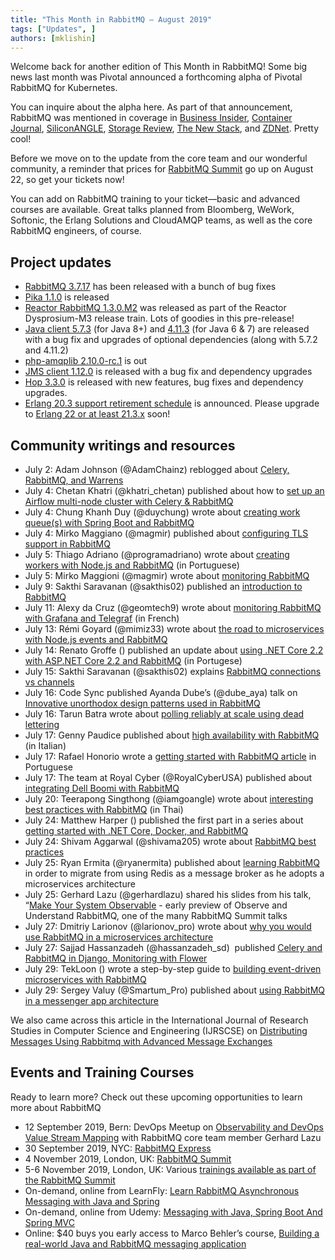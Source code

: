 ```yaml
---
title: "This Month in RabbitMQ — August 2019"
tags: ["Updates", ]
authors: [mklishin]
---
```


Welcome back for another edition of This Month in RabbitMQ! Some big news last month was Pivotal announced a forthcoming alpha of Pivotal RabbitMQ for Kubernetes.

You can inquire about the alpha here. As part of that announcement, RabbitMQ was mentioned in coverage in
[Business Insider](https://urldefense.proofpoint.com/v2/url?u=https-3A__www.businessinsider.com_pivotal-2Dpas-2Dkubernetes-2Dwall-2Dstreet-2Drob-2Dmee-2D2019-2D7&amp;d=DwMGaQ&amp;c=lnl9vOaLMzsy2niBC8-h_K-7QJuNJEsFrzdndhuJ3Sw&amp;r=HNaEFhtuH9k7pH023_PQLQ&amp;m=Dm_L-EU0Cj9GYRR86q6DKNZKjh987nlPsM-_-o4_AdU&amp;s=nmkWhPL5akypjR2NuDV1rGsjfnzy0cMwFTc6DljTNLA&amp;e=), [Container Journal](https://urldefense.proofpoint.com/v2/url?u=https-3A__containerjournal.com_2019_07_16_pivotal-2Dsoftware-2Dembraces-2Dkubernetes_&amp;d=DwMGaQ&amp;c=lnl9vOaLMzsy2niBC8-h_K-7QJuNJEsFrzdndhuJ3Sw&amp;r=HNaEFhtuH9k7pH023_PQLQ&amp;m=Dm_L-EU0Cj9GYRR86q6DKNZKjh987nlPsM-_-o4_AdU&amp;s=_HAFWbcG2YCTgh_9WKGtB35pASH9Xx0v2-9SNkVWcCM&amp;e=), [SiliconANGLE](https://urldefense.proofpoint.com/v2/url?u=https-3A__siliconangle.com_2019_07_16_pivotal-2Dlets-2Ddevelopers-2Dgo-2Dkubernetes-2Dnew-2Dapplication-2Dservice_&amp;d=DwMGaQ&amp;c=lnl9vOaLMzsy2niBC8-h_K-7QJuNJEsFrzdndhuJ3Sw&amp;r=HNaEFhtuH9k7pH023_PQLQ&amp;m=Dm_L-EU0Cj9GYRR86q6DKNZKjh987nlPsM-_-o4_AdU&amp;s=zp6rndnU4hRY6pqXxzTBJ7Ta5ka1pSapoNhO3ltmpBA&amp;e=), [Storage Review](https://urldefense.proofpoint.com/v2/url?u=https-3A__www.storagereview.com_pivotal-5Fannounces-5Falpha-5Fpas-5Fon-5Fkubernetes&amp;d=DwMGaQ&amp;c=lnl9vOaLMzsy2niBC8-h_K-7QJuNJEsFrzdndhuJ3Sw&amp;r=HNaEFhtuH9k7pH023_PQLQ&amp;m=Dm_L-EU0Cj9GYRR86q6DKNZKjh987nlPsM-_-o4_AdU&amp;s=KXYZlfGxqtmZ8SxG1Lxbxifn8vR_ikcKTJhxgTP5RzA&amp;e=), [The New Stack](https://urldefense.proofpoint.com/v2/url?u=https-3A__thenewstack.io_the-2Dpivotal-2Dapplication-2Dservice-2Daddresses-2Dkubernetes-2Dcomplexity_&amp;d=DwMGaQ&amp;c=lnl9vOaLMzsy2niBC8-h_K-7QJuNJEsFrzdndhuJ3Sw&amp;r=HNaEFhtuH9k7pH023_PQLQ&amp;m=Dm_L-EU0Cj9GYRR86q6DKNZKjh987nlPsM-_-o4_AdU&amp;s=V_N831y8xq8tN4C22uWzyRVazEMo5jeH2I_UWkXLTHI&amp;e=), and [ZDNet](https://urldefense.proofpoint.com/v2/url?u=https-3A__www.zdnet.com_article_pivotal-2Dfully-2Dembraces-2Dkubernetes_&amp;d=DwMGaQ&amp;c=lnl9vOaLMzsy2niBC8-h_K-7QJuNJEsFrzdndhuJ3Sw&amp;r=HNaEFhtuH9k7pH023_PQLQ&amp;m=Dm_L-EU0Cj9GYRR86q6DKNZKjh987nlPsM-_-o4_AdU&amp;s=nkU6qz4ibApb19l12jVYGvMwOsku1373gohti28olLg&amp;e=). Pretty cool!

Before we move on to the update from the core team and our wonderful community, a reminder that prices for [RabbitMQ Summit](https://rabbitmqsummit.com/) go up on August 22, so get your tickets now!

You can add on RabbitMQ training to your ticket—basic and advanced courses are available. Great talks planned from Bloomberg,
WeWork, Softonic, the Erlang Solutions and CloudAMQP teams, as well as the core RabbitMQ engineers, of course.

<!-- truncate -->

## Project updates

* [RabbitMQ 3.7.17](https://github.com/rabbitmq/rabbitmq-server/releases/tag/v3.7.17) has been released with a bunch of bug fixes
* [Pika 1.1.0](https://github.com/pika/pika/blob/master/CHANGELOG.rst#110-2019-07-16) is released
* [Reactor RabbitMQ 1.3.0.M2](https://groups.google.com/d/msg/rabbitmq-users/dt16lIszpT4/w-6VkX6_BwAJ) was released as part of the Reactor Dysprosium-M3 release train. Lots of goodies in this pre-release!
* [Java client 5.7.3](https://groups.google.com/d/msg/rabbitmq-users/qYaF5DoUXzI/qmWLCQc4BgAJ) (for Java 8+) and [4.11.3](https://groups.google.com/d/msg/rabbitmq-users/exRMdS-7NwQ/GmDoryE3BgAJ) (for Java 6 &amp; 7) are released with a bug fix and upgrades of optional dependencies (along with 5.7.2 and 4.11.2)
* [php-amqplib 2.10.0-rc.1](https://github.com/php-amqplib/php-amqplib/releases/tag/v2.10.0-rc1) is out
* [JMS client 1.12.0](https://groups.google.com/d/msg/rabbitmq-users/TYd0c9ioJCs/WcLmsvLSBQAJ) is released with a bug fix and dependency upgrades
* [Hop 3.3.0](https://groups.google.com/d/msg/rabbitmq-users/61mZ_wbyctE/AUa5zaQ5BgAJ) is released with new features, bug fixes and dependency upgrades.
* [Erlang 20.3 support retirement schedule](https://groups.google.com/forum/#!searchin/rabbitmq-users/ANN|sort:date/rabbitmq-users/9tc_OE1eMPk/ly1NEISwBwAJ) is announced.
Please upgrade to [Erlang 22 or at least 21.3.x](/docs/which-erlang) soon!

## Community writings and resources

* July 2: Adam Johnson (@AdamChainz) reblogged about [Celery, RabbitMQ, and Warrens](https://adamj.eu/tech/2019/07/02/celery-rabbits-and-warrens/)
* July 4: Chetan Khatri (@khatri_chetan) published about how to [set up an Airflow multi-node cluster with Celery &amp; RabbitMQ](https://www.accionlabs.com/articles/2019/7/4/how-to-setup-airflow-multi-node-cluster-with-celery-amp-rabbitmq)
* July 4: Chung Khanh Duy (@duychung) wrote about [creating work queue(s) with Spring Boot and RabbitMQ](https://medium.com/@chungkhanhduy/create-work-s-queue-with-spring-and-rabbitmq-978cad149672)
* July 4: Mirko Maggiano (@magmir) published about [configuring TLS support in RabbitMQ](https://mirkomaggioni.com/2019/07/04/rabbitmq-tls-configuration/)
* July 5: Thiago Adriano (@programadriano) wrote about [creating workers with Node.js and RabbitMQ](https://www.mundojs.com.br/2019/07/05/rabbitmq-criando-workers-com-node-js/#page-content) (in Portuguese)
* July 5: Mirko Maggioni (@magmir) wrote about [monitoring RabbitMQ](https://mirkomaggioni.com/2019/07/05/monitoring-rabbitmq/)
* July 9: Sakthi Saravanan (@sakthis02) published an [introduction to RabbitMQ](https://medium.com/@sakthishanmugam02/rabbitmq-an-introduction-b84370fcf31)
* July 11: Alexy da Cruz (@geomtech9) wrote about [monitoring RabbitMQ with Grafana and Telegraf](https://alexydacruz.fr/monitoring/monitorer-rabbitmq-grace-a-grafana-et-telegraf/) (in French)
* July 13: Rémi Goyard (@mimiz33) wrote about [the road to microservices with Node.js events and RabbitMQ](https://medium.com/@rgoyard/road-to-microservices-with-node-js-events-and-rabbitmq-17acd4b199f3)
* July 14: Renato Groffe () published an update about [using .NET Core 2.2 with ASP.NET Core 2.2 and RabbitMQ](https://medium.com/@renato.groffe/net-core-2-2-asp-net-core-2-2-rabbitmq-exemplos-utilizando-mensageria-deb54ce63713) (in Portugese)
* July 15: Sakthi Saravanan (@sakthis02) explains [RabbitMQ connections vs channels](https://medium.com/@sakthishanmugam02/rabbitmq-connection-vs-channel-aed1188a7f3a)
* July 16: Code Sync published Ayanda Dube’s (@dube_aya) talk on [Innovative unorthodox design patterns used in RabbitMQ](https://www.youtube.com/watch?v=zYN9L8xZ4CU&amp;feature=youtu.be)
* July 16: Tarun Batra wrote about [polling reliably at scale using dead lettering](https://blog.smallcase.com/polling-reliably-at-scale-using-dlqs/)
* July 17: Genny Paudice published about [high availability with RabbitMQ](https://www.blexin.com/it-IT/Article/Blog/Alta-affidabilit-con-RabbitMQ-47) (in Italian)
* July 17: Rafael Honorio wrote a [getting started with RabbitMQ article](https://medium.com/@rafael.hs/rabbitmq-primeiros-passos-ae092d34a31f) in Portuguese
* July 17: The team at Royal Cyber (@RoyalCyberUSA) published about [integrating Dell Boomi with RabbitMQ](http://blog.royalcyber.com/middleware/integrating-dell-boomi-with-rabbitmq/)
* July 20: Teerapong Singthong (@iamgoangle) wrote about [interesting best practices with RabbitMQ](https://medium.com/iamgoangle/%E0%B8%AA%E0%B8%B4%E0%B9%88%E0%B8%87%E0%B8%97%E0%B8%B5%E0%B9%88%E0%B8%99%E0%B9%88%E0%B8%B2%E0%B8%AA%E0%B8%99%E0%B9%83%E0%B8%88%E0%B9%80%E0%B8%81%E0%B8%B5%E0%B9%88%E0%B8%A2%E0%B8%A7%E0%B8%81%E0%B8%B1%E0%B8%9A-rabbitmq-%E0%B9%81%E0%B8%A5%E0%B8%B0-amqp-best-practices-108f6076c330) (in Thai)
* July 24: Matthew Harper () published the first part in a series about [getting started with .NET Core, Docker, and RabbitMQ](https://medium.com/trimble-maps-engineering-blog/getting-started-with-net-core-docker-and-rabbitmq-part-1-a62601e784bb)
* July 24: Shivam Aggarwal (@shivama205) wrote about [RabbitMQ best practices](https://medium.com/@shivama205/rabbitmq-best-practices-67a27ef72a57)
* July 25: Ryan Ermita (@ryanermita) published about [learning RabbitMQ](https://medium.com/ryans-dev-notes/learning-rabbitmq-3f59d11f66b4) in order to migrate from using Redis as a message broker as he adopts a microservices architecture
* July 25: Gerhard Lazu (@gerhardlazu) shared his slides from his talk, “[Make Your System Observable](https://gerhard.io/slides/observable-systems-alpha/#/) - early preview of Observe and Understand RabbitMQ, one of the many RabbitMQ Summit talks
* July 27: Dmitriy Larionov (@larionov_pro) wrote about [why you would use RabbitMQ in a microservices architecture](https://larionov.pro/en/articles/2019/msa-rabbitmq-why/)
* July 27: Sajjad Hassanzadeh (@hassanzadeh_sd)  published [Celery and RabbitMQ in Django, Monitoring with Flower](https://medium.com/@hassanzadeh.sd/celery-and-rabbitmq-in-django-just-couple-of-steps-to-get-async-working-and-monitoring-with-flower-707dcd7254e8)
* July 29: TekLoon () wrote a step-by-step guide to [building event-driven microservices with RabbitMQ](https://medium.com/better-programming/a-step-by-step-guide-to-building-event-driven-microservices-with-rabbitmq-deeb85b3031c)
* July 29: Sergey Valuy (@Smartum_Pro) published about [using RabbitMQ in a messenger app architecture](https://dev.to/smartym/how-to-use-rabbitmq-for-building-a-messenger-app-architecture-19ma)

We also came across this article in the International Journal of Research Studies in Computer Science and Engineering (IJRSCSE) on [Distributing Messages Using Rabbitmq with Advanced Message Exchanges](https://www.arcjournals.org/pdfs/ijrscse/v6-i2/4.pdf)

## Events and Training Courses

Ready to learn more? Check out these upcoming opportunities to learn more about RabbitMQ

* 12 September 2019, Bern: DevOps Meetup on [Observability and DevOps Value Stream Mapping](https://www.meetup.com/DevOps-Bern/events/262813160/) with RabbitMQ core team member Gerhard Lazu
* 30 September 2019, NYC: [RabbitMQ Express](https://codesync.global/conferences/code-beam-lite-nyc/training/)
* 4 November 2019, London, UK: [RabbitMQ Summit](https://rabbitmqsummit.com/)
* 5-6 November 2019, London, UK: Various [trainings available as part of the RabbitMQ Summit](https://rabbitmqsummit.com/#training)
* On-demand, online from LearnFly: [Learn RabbitMQ Asynchronous Messaging with Java and Spring](https://www.learnfly.com/learn-rabbitmq-asynchronous-messaging-with-java-and-spring)
* On-demand, online from Udemy: [Messaging with Java, Spring Boot And Spring MVC](https://www.udemy.com/rabbitmq-messaging-with-java-spring-boot-and-spring-mvc/)
* Online: $40 buys you early access to Marco Behler’s course, [Building a real-world Java and RabbitMQ messaging application](https://www.marcobehler.com/courses/30-building-a-real-world-java-and-rabbitmq-messaging-amqp-application)
